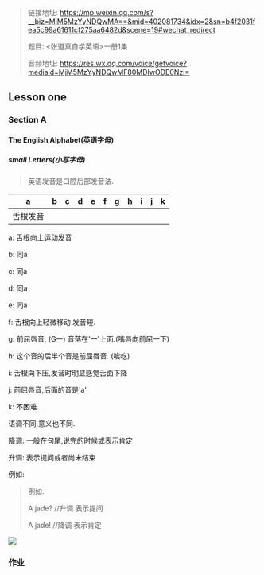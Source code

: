 > 链接地址: https://mp.weixin.qq.com/s?__biz=MjM5MzYyNDQwMA==&mid=402081734&idx=2&sn=b4f2031fea5c99a61611cf275aa6482d&scene=19#wechat_redirect
>
> 题目: <张道真自学英语>一册1集
>
> 音频地址: https://res.wx.qq.com/voice/getvoice?mediaid=MjM5MzYyNDQwMF80MDIwODE0NzI=



## Lesson one

### Section A

#### The English Alphabet(英语字母)

##### small Letters(小写字母)

> 英语发音是口腔后部发音法.
>
> 

| a        | b    | c    | d    | e    | f    | g    | h    | i    | j    | k    |
| -------- | ---- | ---- | ---- | ---- | ---- | ---- | ---- | ---- | ---- | ---- |
| 舌根发音 |      |      |      |      |      |      |      |      |      |      |

a: 舌根向上运动发音

b: 同a

c: 同a

d: 同a

e: 同a

f:  舌根向上轻微移动 发音短. 

g: 前屈唇音, (G一) 音落在'一'上面.(嘴唇向前屈一下)

h: 这个音的后半个音是前屈唇音.  (唉吃)

i:  舌根向下压,发音时明显感觉舌面下降

j:  前屈唇音,后面的音是'a'

k: 不困难.



语调不同,意义也不同.

降调: 一般在句尾,说完的时候或表示肯定

升调: 表示提问或者尚未结束

例如:

> 例如:
>
> A jade? //升调 表示提问
>
> A jade! //降调 表示肯定

![](http://mmbiz.qpic.cn/mmbiz/YGEshVGbHvnHPbRIOkSBNibb5ic6FWicHibOtnCscjFK96wlhc3JlyFrlkpBeYj2BIUGwb0sQjC2aytpMF7vPDq4Cw/640?wx_fmt=png&wxfrom=5&wx_lazy=1&wx_co=1)

### 作业